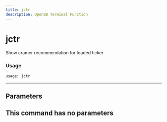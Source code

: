```yaml
---
title: jctr
description: OpenBB Terminal Function
---
```


# jctr

Show cramer recommendation for loaded ticker

### Usage 
```python
usage: jctr
```
---
## Parameters

This command has no parameters
---
